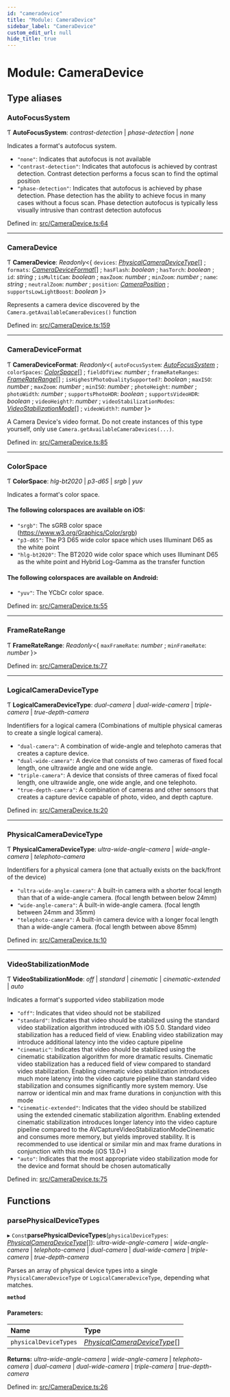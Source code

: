 ```yaml
---
id: "cameradevice"
title: "Module: CameraDevice"
sidebar_label: "CameraDevice"
custom_edit_url: null
hide_title: true
---
```


# Module: CameraDevice

## Type aliases

### AutoFocusSystem

Ƭ **AutoFocusSystem**: *contrast-detection* \| *phase-detection* \| *none*

Indicates a format's autofocus system.

* `"none"`: Indicates that autofocus is not available
* `"contrast-detection"`: Indicates that autofocus is achieved by contrast detection. Contrast detection performs a focus scan to find the optimal position
* `"phase-detection"`: Indicates that autofocus is achieved by phase detection. Phase detection has the ability to achieve focus in many cases without a focus scan. Phase detection autofocus is typically less visually intrusive than contrast detection autofocus

Defined in: [src/CameraDevice.ts:64](https://github.com/cuvent/react-native-vision-camera/blob/89913de/src/CameraDevice.ts#L64)

___

### CameraDevice

Ƭ **CameraDevice**: *Readonly*<{ `devices`: [*PhysicalCameraDeviceType*](cameradevice.md#physicalcameradevicetype)[] ; `formats`: [*CameraDeviceFormat*](cameradevice.md#cameradeviceformat)[] ; `hasFlash`: *boolean* ; `hasTorch`: *boolean* ; `id`: *string* ; `isMultiCam`: *boolean* ; `maxZoom`: *number* ; `minZoom`: *number* ; `name`: *string* ; `neutralZoom`: *number* ; `position`: [*CameraPosition*](cameraposition.md#cameraposition) ; `supportsLowLightBoost`: *boolean*  }\>

Represents a camera device discovered by the `Camera.getAvailableCameraDevices()` function

Defined in: [src/CameraDevice.ts:159](https://github.com/cuvent/react-native-vision-camera/blob/89913de/src/CameraDevice.ts#L159)

___

### CameraDeviceFormat

Ƭ **CameraDeviceFormat**: *Readonly*<{ `autoFocusSystem`: [*AutoFocusSystem*](cameradevice.md#autofocussystem) ; `colorSpaces`: [*ColorSpace*](cameradevice.md#colorspace)[] ; `fieldOfView`: *number* ; `frameRateRanges`: [*FrameRateRange*](cameradevice.md#frameraterange)[] ; `isHighestPhotoQualitySupported?`: *boolean* ; `maxISO`: *number* ; `maxZoom`: *number* ; `minISO`: *number* ; `photoHeight`: *number* ; `photoWidth`: *number* ; `supportsPhotoHDR`: *boolean* ; `supportsVideoHDR`: *boolean* ; `videoHeight?`: *number* ; `videoStabilizationModes`: [*VideoStabilizationMode*](cameradevice.md#videostabilizationmode)[] ; `videoWidth?`: *number*  }\>

A Camera Device's video format. Do not create instances of this type yourself, only use `Camera.getAvailableCameraDevices(...)`.

Defined in: [src/CameraDevice.ts:85](https://github.com/cuvent/react-native-vision-camera/blob/89913de/src/CameraDevice.ts#L85)

___

### ColorSpace

Ƭ **ColorSpace**: *hlg-bt2020* \| *p3-d65* \| *srgb* \| *yuv*

Indicates a format's color space.

#### The following colorspaces are available on iOS:
* `"srgb"`: The sGRB color space (https://www.w3.org/Graphics/Color/srgb)
* `"p3-d65"`: The P3 D65 wide color space which uses Illuminant D65 as the white point
* `"hlg-bt2020"`: The BT2020 wide color space which uses Illuminant D65 as the white point and Hybrid Log-Gamma as the transfer function

#### The following colorspaces are available on Android:
* `"yuv"`: The YCbCr color space.

Defined in: [src/CameraDevice.ts:55](https://github.com/cuvent/react-native-vision-camera/blob/89913de/src/CameraDevice.ts#L55)

___

### FrameRateRange

Ƭ **FrameRateRange**: *Readonly*<{ `maxFrameRate`: *number* ; `minFrameRate`: *number*  }\>

Defined in: [src/CameraDevice.ts:77](https://github.com/cuvent/react-native-vision-camera/blob/89913de/src/CameraDevice.ts#L77)

___

### LogicalCameraDeviceType

Ƭ **LogicalCameraDeviceType**: *dual-camera* \| *dual-wide-camera* \| *triple-camera* \| *true-depth-camera*

Indentifiers for a logical camera (Combinations of multiple physical cameras to create a single logical camera).

* `"dual-camera"`: A combination of wide-angle and telephoto cameras that creates a capture device.
* `"dual-wide-camera"`: A device that consists of two cameras of fixed focal length, one ultrawide angle and one wide angle.
* `"triple-camera"`: A device that consists of three cameras of fixed focal length, one ultrawide angle, one wide angle, and one telephoto.
* `"true-depth-camera"`: A combination of cameras and other sensors that creates a capture device capable of photo, video, and depth capture.

Defined in: [src/CameraDevice.ts:20](https://github.com/cuvent/react-native-vision-camera/blob/89913de/src/CameraDevice.ts#L20)

___

### PhysicalCameraDeviceType

Ƭ **PhysicalCameraDeviceType**: *ultra-wide-angle-camera* \| *wide-angle-camera* \| *telephoto-camera*

Indentifiers for a physical camera (one that actually exists on the back/front of the device)

* `"ultra-wide-angle-camera"`: A built-in camera with a shorter focal length than that of a wide-angle camera. (focal length between below 24mm)
* `"wide-angle-camera"`: A built-in wide-angle camera. (focal length between 24mm and 35mm)
* `"telephoto-camera"`: A built-in camera device with a longer focal length than a wide-angle camera. (focal length between above 85mm)

Defined in: [src/CameraDevice.ts:10](https://github.com/cuvent/react-native-vision-camera/blob/89913de/src/CameraDevice.ts#L10)

___

### VideoStabilizationMode

Ƭ **VideoStabilizationMode**: *off* \| *standard* \| *cinematic* \| *cinematic-extended* \| *auto*

Indicates a format's supported video stabilization mode

* `"off"`: Indicates that video should not be stabilized
* `"standard"`: Indicates that video should be stabilized using the standard video stabilization algorithm introduced with iOS 5.0. Standard video stabilization has a reduced field of view. Enabling video stabilization may introduce additional latency into the video capture pipeline
* `"cinematic"`: Indicates that video should be stabilized using the cinematic stabilization algorithm for more dramatic results. Cinematic video stabilization has a reduced field of view compared to standard video stabilization. Enabling cinematic video stabilization introduces much more latency into the video capture pipeline than standard video stabilization and consumes significantly more system memory. Use narrow or identical min and max frame durations in conjunction with this mode
* `"cinematic-extended"`: Indicates that the video should be stabilized using the extended cinematic stabilization algorithm. Enabling extended cinematic stabilization introduces longer latency into the video capture pipeline compared to the AVCaptureVideoStabilizationModeCinematic and consumes more memory, but yields improved stability. It is recommended to use identical or similar min and max frame durations in conjunction with this mode (iOS 13.0+)
* `"auto"`: Indicates that the most appropriate video stabilization mode for the device and format should be chosen automatically

Defined in: [src/CameraDevice.ts:75](https://github.com/cuvent/react-native-vision-camera/blob/89913de/src/CameraDevice.ts#L75)

## Functions

### parsePhysicalDeviceTypes

▸ `Const`**parsePhysicalDeviceTypes**(`physicalDeviceTypes`: [*PhysicalCameraDeviceType*](cameradevice.md#physicalcameradevicetype)[]): *ultra-wide-angle-camera* \| *wide-angle-camera* \| *telephoto-camera* \| *dual-camera* \| *dual-wide-camera* \| *triple-camera* \| *true-depth-camera*

Parses an array of physical device types into a single `PhysicalCameraDeviceType` or `LogicalCameraDeviceType`, depending what matches.

**`method`** 

#### Parameters:

Name | Type |
:------ | :------ |
`physicalDeviceTypes` | [*PhysicalCameraDeviceType*](cameradevice.md#physicalcameradevicetype)[] |

**Returns:** *ultra-wide-angle-camera* \| *wide-angle-camera* \| *telephoto-camera* \| *dual-camera* \| *dual-wide-camera* \| *triple-camera* \| *true-depth-camera*

Defined in: [src/CameraDevice.ts:26](https://github.com/cuvent/react-native-vision-camera/blob/89913de/src/CameraDevice.ts#L26)
